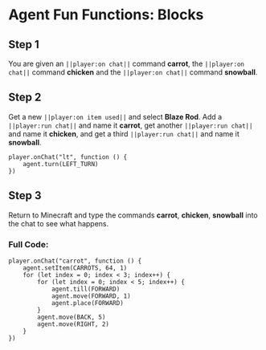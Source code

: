 # Agent Fun Functions: Blocks

## Step 1
You are given an ``||player:on chat||`` command **carrot**, the ``||player:on chat||`` command **chicken** and the ``||player:on chat||`` command **snowball**.


## Step 2
Get a new ``||player:on item used||`` and select **Blaze Rod**.  Add a ``||player:run chat||`` and name it **carrot**, get another ``||player:run chat||`` and name it **chicken**, and get a third ``||player:run chat||`` and name it **snowball**.

```blocks
player.onChat("lt", function () {
    agent.turn(LEFT_TURN)
})
```

## Step 3

Return to Minecraft and type the commands **carrot**, **chicken**, **snowball** into the chat to see what happens.

### Full Code: 

```blocks
player.onChat("carrot", function () {
    agent.setItem(CARROTS, 64, 1)
    for (let index = 0; index < 3; index++) {
        for (let index = 0; index < 5; index++) {
            agent.till(FORWARD)
            agent.move(FORWARD, 1)
            agent.place(FORWARD)
        }
        agent.move(BACK, 5)
        agent.move(RIGHT, 2)
    }
})
```

